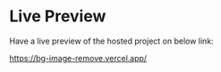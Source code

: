 # Live Preview

Have a live preview of the hosted project on below link:

https://bg-image-remove.vercel.app/






 
